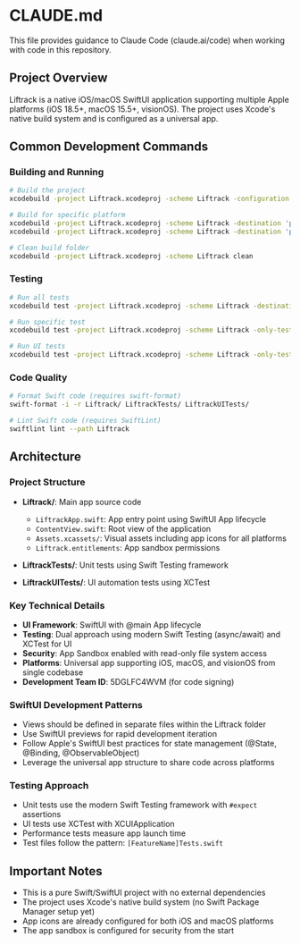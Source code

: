 # CLAUDE.md

This file provides guidance to Claude Code (claude.ai/code) when working with code in this repository.

## Project Overview

Liftrack is a native iOS/macOS SwiftUI application supporting multiple Apple platforms (iOS 18.5+, macOS 15.5+, visionOS). The project uses Xcode's native build system and is configured as a universal app.

## Common Development Commands

### Building and Running
```bash
# Build the project
xcodebuild -project Liftrack.xcodeproj -scheme Liftrack -configuration Debug build

# Build for specific platform
xcodebuild -project Liftrack.xcodeproj -scheme Liftrack -destination 'platform=iOS Simulator,name=iPhone 16'
xcodebuild -project Liftrack.xcodeproj -scheme Liftrack -destination 'platform=macOS'

# Clean build folder
xcodebuild -project Liftrack.xcodeproj -scheme Liftrack clean
```

### Testing
```bash
# Run all tests
xcodebuild test -project Liftrack.xcodeproj -scheme Liftrack -destination 'platform=iOS Simulator,name=iPhone 16'

# Run specific test
xcodebuild test -project Liftrack.xcodeproj -scheme Liftrack -only-testing:LiftrackTests/TestClassName/testMethodName

# Run UI tests
xcodebuild test -project Liftrack.xcodeproj -scheme Liftrack -only-testing:LiftrackUITests
```

### Code Quality
```bash
# Format Swift code (requires swift-format)
swift-format -i -r Liftrack/ LiftrackTests/ LiftrackUITests/

# Lint Swift code (requires SwiftLint)
swiftlint lint --path Liftrack
```

## Architecture

### Project Structure
- **Liftrack/**: Main app source code
  - `LiftrackApp.swift`: App entry point using SwiftUI App lifecycle
  - `ContentView.swift`: Root view of the application
  - `Assets.xcassets/`: Visual assets including app icons for all platforms
  - `Liftrack.entitlements`: App sandbox permissions

- **LiftrackTests/**: Unit tests using Swift Testing framework
- **LiftrackUITests/**: UI automation tests using XCTest

### Key Technical Details
- **UI Framework**: SwiftUI with @main App lifecycle
- **Testing**: Dual approach using modern Swift Testing (async/await) and XCTest for UI
- **Security**: App Sandbox enabled with read-only file system access
- **Platforms**: Universal app supporting iOS, macOS, and visionOS from single codebase
- **Development Team ID**: 5DGLFC4WVM (for code signing)

### SwiftUI Development Patterns
- Views should be defined in separate files within the Liftrack folder
- Use SwiftUI previews for rapid development iteration
- Follow Apple's SwiftUI best practices for state management (@State, @Binding, @ObservableObject)
- Leverage the universal app structure to share code across platforms

### Testing Approach
- Unit tests use the modern Swift Testing framework with `#expect` assertions
- UI tests use XCTest with XCUIApplication
- Performance tests measure app launch time
- Test files follow the pattern: `[FeatureName]Tests.swift`

## Important Notes
- This is a pure Swift/SwiftUI project with no external dependencies
- The project uses Xcode's native build system (no Swift Package Manager setup yet)
- App icons are already configured for both iOS and macOS platforms
- The app sandbox is configured for security from the start